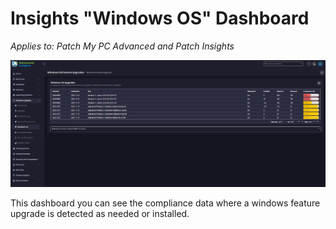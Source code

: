 # Insights "Windows OS" Dashboard

_Applies to: Patch My PC Advanced and Patch Insights_

![](/_images/image-(307).png "Windows OS Feature Upgrades")

This dashboard you can see the compliance data where a windows feature upgrade is detected as needed or installed.